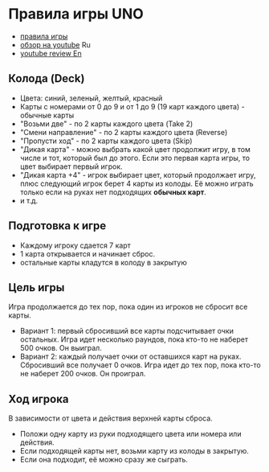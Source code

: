 # Правила игры UNO

* [правила игры](https://www.mosigra.ru/image/data/mosigra.product.other/545/534/uno_new.pdf)
* [обзор на youtube](https://www.youtube.com/watch?v=sA5CtiLiD7M) Ru
* [youtube review En](https://www.youtube.com/watch?v=sWoSZmHsCls)


## Колода (Deck)

* Цвета: синий, зеленый, желтый, красный
* Карты с номерами от 0 до 9 и от 1 до 9 (19 карт каждого цвета) - обычные карты
* "Возьми две" - по 2 карты каждого цвета (Take 2)
* "Смени направление" - по 2 карты каждого цвета (Reverse)
* "Пропусти ход" - по 2 карты каждого цвета (Skip)
* "Дикая карта" - можно выбрать какой цвет продолжит игру, в том числе и тот, который был до этого. 
Если это первая карта игры, то цвет выбирает первый игрок.
* "Дикая карта +4" - игрок выбирает цвет, который продолжает игру, плюс следующий игрок берет 4 карты из колоды.
Её можно играть только если на руках нет подходящих **обычных карт**. 
* и т.д.

## Подготовка к игре

* Каждому игроку сдается 7 карт
* 1 карта открывается и начинает сброс.
* остальные карты кладутся в колоду в закрытую

## Цель игры

Игра продолжается до тех пор, пока один из игроков не сбросит все карты.

* Вариант 1: первый сбросивший все карты подсчитывает очки остальных. Игра идет несколько раундов, пока кто-то не наберет 500 очков. Он выиграл.
* Вариант 2: каждый получает очки от оставшихся карт на руках. Сбросивший все получает 0 очков. Игра идет до тех пор, пока кто-то не наберет 200 очков. Он проиграл.

## Ход игрока

В зависимости от цвета и действия верхней карты сброса.

* Положи одну карту из руки подходящего цвета или номера или действия.
* Если подходящей карты нет, возьми карту из колоды в закрытую.
* Если она подходит, её можно сразу же сыграть.

